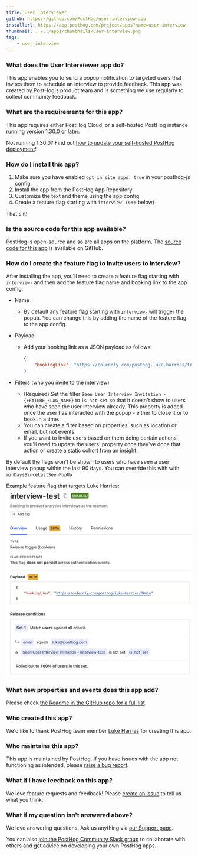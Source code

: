 ```yaml
---
title: User Interviewer
github: https://github.com/PostHog/user-interview-app
installUrl: https://app.posthog.com/project/apps?name=user-interview
thumbnail: ../../apps/thumbnails/user-interview.png
tags:
    - user-interview
---
```


### What does the User Interviewer app do?

This app enables you to send a popup notification to targeted users that invites them to schedule an interview to provide feedback. This app was created by PostHog's product team and is something we use regularly to collect community feedback. 

### What are the requirements for this app?

This app requires either PostHog Cloud, or a self-hosted PostHog instance running [version 1.30.0](https://posthog.com/blog/the-posthog-array-1-30-0) or later.

Not running 1.30.0? Find out [how to update your self-hosted PostHog deployment](https://posthog.com/docs/runbook/upgrading-posthog)!


### How do I install this app?

1. Make sure you have enabled `opt_in_site_apps: true` in your posthog-js config.
2. Install the app from the PostHog App Repository
3. Customize the text and theme using the app config
4. Create a feature flag starting with `interview-` (see below)

That's it!

### Is the source code for this app available?

PostHog is open-source and so are all apps on the platform. The [source code for this app](https://github.com/posthog/user-interview-app) is available on GitHub.

### How do I create the feature flag to invite users to interview?

After installing the app, you'll need to create a feature flag starting with `interview-` and then add the feature flag name and booking link to the app config.

- Name
  - By default any feature flag starting with `interview-` will trigger the popup. You can change this by adding the name of the feature flag to the app config.
- Payload
  - Add your booking link as a JSON payload as follows:

    ```json
    {
        "bookingLink": "https://calendly.com/posthog-luke-harries/test"
    }
    ```

- Filters (who you invite to the interview)
  - (Required) Set the filter `Seen User Interview Invitation - {FEATURE_FLAG_NAME}` to `is not set` so that it doesn't show to users who have seen the user interview already. This property is added once the user has interacted with the popup - either to close it or to book in a time.
  - You can create a filter based on properties, such as location or email, but not events.
  - If you want to invite users based on them doing certain actions, you'll need to update the users' property once they've done that action or create a static cohort from an insight.

By default the flags won't be shown to users who have seen a user interview popup within the last 90 days. You can override this with with `minDaysSinceLastSeenPopUp`

Example feature flag that targets Luke Harries:
![Example feature flag config](../../images/tutorials/feedback-interviews-site-apps/feature-flag.png)

### What new properties and events does this app add?

Please check [the Readme in the GitHub repo for a full list](https://github.com/posthog/user-interview-app#tracking-events). 

### Who created this app?

We'd like to thank PostHog team member [Luke Harries](https://github.com/lharries) for creating this app.

### Who maintains this app?

This app is maintained by PostHog. If you have issues with the app not functioning as intended, please [raise a bug report](https://github.com/posthog/user-interview-app).

### What if I have feedback on this app?

We love feature requests and feedback! Please [create an issue](https://github.com/PostHog/posthog/issues/new?assignees=&labels=enhancement%2C+feature&template=feature_request.md) to tell us what you think.

### What if my question isn't answered above?

We love answering questions. Ask us anything via [our Support page](/questions).

You can also [join the PostHog Community Slack group](/slack) to collaborate with others and get advice on developing your own PostHog apps.
